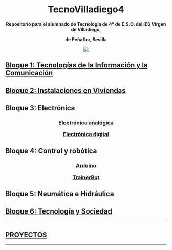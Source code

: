 <h1 align="center">TecnoVilladiego4</h1>

<h4 align="center"> Repositorio para el alumnado de Tecnología de 4º de E.S.O.
del IES Virgen de Villadiego,

de Peñaflor, Sevilla

![](imágenes/logo_fondo_transparente200x300.png)
</h4>


## [Bloque 1: Tecnologías de la Información y la Comunicación](Telecos/readme.md)


## [Bloque 2: Instalaciones en Viviendas](Instalaciones/readme.md)


## Bloque 3: Electrónica

<h3 align="center">

[Electrónica analógica](ElecAnalogica/readme.md)

[Electrónica digital](ElecDigital/readme.md)

</h3>

## Bloque 4: Control y robótica

<h3 align="center">

[Arduino](Arduino/readme.md)

[TrainerBot](TrainerBot/readme.md)

</h3>

## Bloque 5: Neumática e Hidráulica

## [Bloque 6: Tecnología y Sociedad](TecSociedad/readme.md)

***

## [PROYECTOS](Proyectos/proyectos.md)

***
